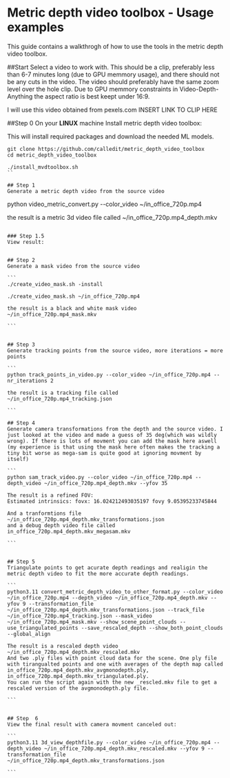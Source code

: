 # Metric depth video toolbox - Usage examples

This guide contains a walkthrogh of how to use the tools in the metric depth video toolbox.

##Start
Select a video to work with. This should be a clip, preferably less than 6-7 minutes long (due to GPU memmory usage), and there should not be any cuts in the video. The video should preferably have the same zoom level over the hole clip. Due to GPU memmory constraints in Video-Depth-Anything the aspect ratio is best keept under 16:9.

I will use this video obtained from pexels.com
INSERT LINK TO CLIP HERE

##Step 0
On your **LINUX** machine Install metric depth video toolbox:

This will install required packages and download the needed ML models.
```
git clone https://github.com/calledit/metric_depth_video_toolbox
cd metric_depth_video_toolbox

./install_mvdtoolbox.sh
``

## Step 1
Generate a metric depth video from the source video

```
python video_metric_convert.py --color_video ~/in_office_720p.mp4

the result is a metric 3d video file called ~/in_office_720p.mp4_depth.mkv
```

### Step 1.5
View result:
```

````

## Step 2
Generate a mask video from the source video

```
./create_video_mask.sh -install

./create_video_mask.sh ~/in_office_720p.mp4

the result is a black and white mask video ~/in_office_720p.mp4_mask.mkv

```


## Step 3
Generate tracking points from the source video, more iterations = more points

```
python track_points_in_video.py --color_video ~/in_office_720p.mp4 --nr_iterations 2

the result is a tracking file called ~/in_office_720p.mp4_tracking.json

```

## Step 4
Generate camera transformations from the depth and the source video. I just looked at the video and made a guess of 35 deg(which was wildly wrong). If there is lots of movment you can add the mask here aswell (my experience is that using the mask here often makes the tracking a tiny bit worse as mega-sam is quite good at ignoring movment by itself)

```
python sam_track_video.py --color_video ~/in_office_720p.mp4 --depth_video ~/in_office_720p.mp4_depth.mkv --yfov 35

The result is a refined FOV:
Estimated intrinsics: fovx: 16.024212493035197 fovy 9.05395233745844

And a tranformtions file  ~/in_office_720p.mp4_depth.mkv_transformations.json
and a debug depth video file called in_office_720p.mp4_depth.mkv_megasam.mkv

```


## Step 5
Triangulate points to get acurate depth readings and realigin the metric depth video to fit the more accurate depth readings.

```
python3.11 convert_metric_depth_video_to_other_format.py --color_video ~/in_office_720p.mp4 --depth_video ~/in_office_720p.mp4_depth.mkv --yfov 9 --transformation_file ~/in_office_720p.mp4_depth.mkv_transformations.json --track_file ~/in_office_720p.mp4_tracking.json --mask_video ~/in_office_720p.mp4_mask.mkv --show_scene_point_clouds --use_triangulated_points --save_rescaled_depth --show_both_point_clouds --global_align

The result is a rescaled depth video ~/in_office_720p.mp4_depth.mkv_rescaled.mkv
And two .ply files with point cloud data for the scene. One ply file with tirangualted points and one with averages of the depth map called in_office_720p.mp4_depth.mkv_avgmonodepth.ply, in_office_720p.mp4_depth.mkv_triangulated.ply.
You can run the script again with the new _rescled.mkv file to get a rescaled version of the avgmonodepth.ply file.

```


## Step  6
View the final result with camera movment canceled out:

```
python3.11 3d_view_depthfile.py --color_video ~/in_office_720p.mp4 --depth_video ~/in_office_720p.mp4_depth.mkv_rescaled.mkv --yfov 9 --transformation_file ~/in_office_720p.mp4_depth.mkv_transformations.json

```